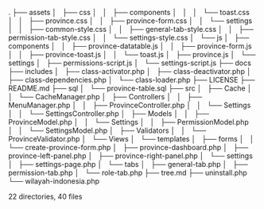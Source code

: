 .
├── assets
│   ├── css
│   │   ├── components
│   │   │   └── toast.css
│   │   ├── province.css
│   │   ├── province-form.css
│   │   └── settings
│   │       ├── common-style.css
│   │       ├── general-tab-style.css
│   │       ├── permission-tab-style.css
│   │       └── settings-style.css
│   └── js
│       ├── components
│       │   ├── province-datatable.js
│       │   ├── province-form.js
│       │   ├── province-toast.js
│       │   └── toast.js
│       ├── province.js
│       └── settings
│           ├── permissions-script.js
│           └── settings-script.js
├── docs
├── includes
│   ├── class-activator.php
│   ├── class-deactivator.php
│   ├── class-dependencies.php
│   └── class-loader.php
├── LICENSE
├── README.md
├── sql
│   └── province-table.sql
├── src
│   ├── Cache
│   │   └── CacheManager.php
│   ├── Controllers
│   │   ├── MenuManager.php
│   │   ├── ProvinceController.php
│   │   └── Settings
│   │       └── SettingsController.php
│   ├── Models
│   │   ├── ProvinceModel.php
│   │   └── Settings
│   │       ├── PermissionModel.php
│   │       └── SettingsModel.php
│   ├── Validators
│   │   └── ProvinceValidator.php
│   └── Views
│       └── templates
│           ├── forms
│           │   └── create-province-form.php
│           ├── province-dashboard.php
│           ├── province-left-panel.php
│           ├── province-right-panel.php
│           └── settings
│               ├── settings-page.php
│               └── tabs
│                   ├── general-tab.php
│                   ├── permission-tab.php
│                   └── role-tab.php
├── tree.md
├── uninstall.php
└── wilayah-indonesia.php

22 directories, 40 files
